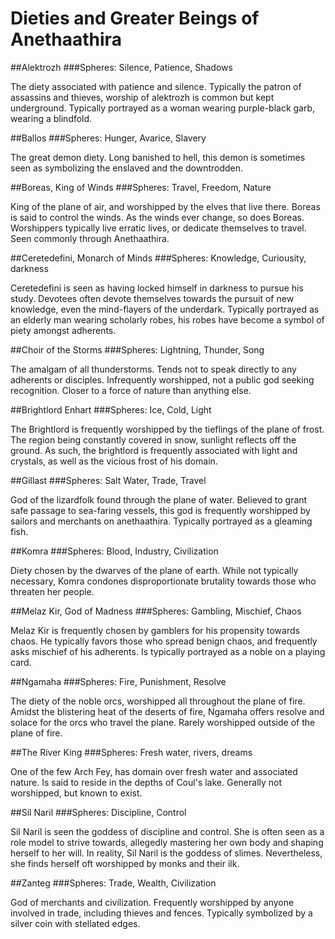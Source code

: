 # Dieties and Greater Beings of Anethaathira
##Alektrozh
###Spheres: Silence, Patience, Shadows

The diety associated with patience and silence. Typically the patron of assassins and thieves, worship of alektrozh is common but kept underground.
Typically portrayed as a woman wearing purple-black garb, wearing a blindfold.


##Ballos
###Spheres: Hunger, Avarice, Slavery

The great demon diety. Long banished to hell, this demon is sometimes seen as symbolizing the enslaved and the downtrodden.


##Boreas, King of Winds
###Spheres: Travel, Freedom, Nature

King of the plane of air, and worshipped by the elves that live there. Boreas is said to control the winds.
As the winds ever change, so does Boreas. Worshippers typically live erratic lives, or dedicate themselves to travel. Seen commonly through Anethaathira.

##Ceretedefini, Monarch of Minds
###Spheres: Knowledge, Curiousity, darkness

Ceretedefini is seen as having locked himself in darkness to pursue his study. Devotees often devote themselves towards the pursuit of new knowledge, even the mind-flayers of the underdark.
Typically portrayed as an elderly man wearing scholarly robes, his robes have become a symbol of piety amongst adherents.

##Choir of the Storms
###Spheres: Lightning, Thunder, Song

The amalgam of all thunderstorms. Tends not to speak directly to any adherents or disciples.
Infrequently worshipped, not a public god seeking recognition. Closer to a force of nature than anything else.

##Brightlord Enhart
###Spheres: Ice, Cold, Light

The Brightlord is frequently worshipped by the tieflings of the plane of frost. The region being constantly covered in snow, sunlight reflects off the ground.
As such, the brightlord is frequently associated with light and crystals, as well as the vicious frost of his domain.

##Gillast
###Spheres: Salt Water, Trade, Travel

God of the lizardfolk found through the plane of water. Believed to grant safe passage to sea-faring vessels, this god is frequently worshipped by sailors and merchants on anethaathira.
Typically portrayed as a gleaming fish.

##Komra
###Spheres: Blood, Industry, Civilization

Diety chosen by the dwarves of the plane of earth. While not typically necessary, Komra condones disproportionate brutality towards those who threaten her people.

##Melaz Kir, God of Madness
###Spheres: Gambling, Mischief, Chaos

Melaz Kir is frequently chosen by gamblers for his propensity towards chaos. He typically favors those who spread benign chaos, and frequently asks mischief of his adherents.
Is typically portrayed as a noble on a playing card.

##Ngamaha
###Spheres: Fire, Punishment, Resolve

The diety of the noble orcs, worshipped all throughout the plane of fire. Amidst the blistering heat of the deserts of fire, Ngamaha offers resolve and solace for the orcs who travel the plane.
Rarely worshipped outside of the plane of fire.

##The River King
###Spheres: Fresh water, rivers, dreams

One of the few Arch Fey, has domain over fresh water and associated nature. Is said to reside in the depths of Coul's lake.
Generally not worshipped, but known to exist.

##Sil Naril
###Spheres: Discipline, Control

Sil Naril is seen the goddess of discipline and control. She is often seen as a role model to strive towards, allegedly mastering her own body and shaping herself to her will.
In reality, Sil Naril is the goddess of slimes. Nevertheless, she finds herself oft worshipped by monks and their ilk.

##Zanteg
###Spheres: Trade, Wealth, Civilization

God of merchants and civilization. Frequently worshipped by anyone involved in trade, including thieves and fences.
Typically symbolized by a silver coin with stellated edges.
